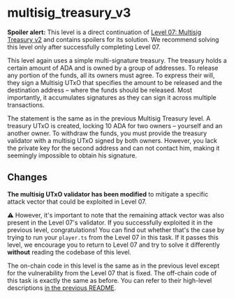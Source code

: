 # multisig_treasury_v3

**Spoiler alert:** This level is a direct continuation of
[Level 07: Multisig Treasury v2](../07_multisig_treasury_v2/) and contains spoilers for its
solution. We recommend solving this level only after successfully completing Level 07.

This level again uses a simple multi-signature treasury. The treasury holds a certain amount of ADA
and is owned by a group of addresses. To release any portion of the funds, all its owners must
agree. To express their will, they sign a Multisig UTxO that specifies the amount to be released and
the destination address – where the funds should be released. Most importantly, it accumulates
signatures as they can sign it across multiple transactions.

The statement is the same as in the previous Multisig Treasury level. A treasury UTxO is created,
locking 10 ADA for two owners – yourself and an another owner. To withdraw the funds, you must
provide the treasury validator with a multisig UTxO signed by both owners. However, you lack the
private key for the second address and can not contact him, making it seemingly impossible to obtain
his signature.

## Changes

**The multisig UTxO validator has been modified** to mitigate a specific attack vector that could be
exploited in Level 07.

⚠️ However, it's important to note that the remaining attack vector was also present in the Level
07's validator. If you successfully exploited it in the previous level, congratulations! You can
find out whether that's the case by trying to run your `player.ts` from the Level 07 in this task.
If it passes this level, we encourage you to return to Level 07 and try to solve it differently
**without** reading the codebase of this level.

The on-chain code in this level is the same as in the previous level except for the vulnerability
from the Level 07 that is fixed. The off-chain code of this task is exactly the same as before. You
can refer to their high-level descriptions
[in the previous README](../07_multisig_treasury_v2/README.md#on-chain-code).
